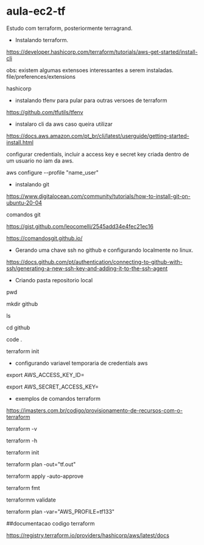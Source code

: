 # aula-ec2-tf

Estudo com terraform, posteriormente terragrand.

- Instalando terraform.

https://developer.hashicorp.com/terraform/tutorials/aws-get-started/install-cli

obs: existem algumas extensoes interessantes a serem instaladas.
file/preferences/extensions

hashicorp

- instalando tfenv para pular para outras versoes de terraform

https://github.com/tfutils/tfenv

- instalaro cli da aws caso queira utilizar

https://docs.aws.amazon.com/pt_br/cli/latest/userguide/getting-started-install.html

configurar credentials, incluir a access key e secret key criada dentro de um usuario no iam da aws.

aws configure --profile "name_user"

- instalando git

https://www.digitalocean.com/community/tutorials/how-to-install-git-on-ubuntu-20-04

comandos git

https://gist.github.com/leocomelli/2545add34e4fec21ec16

https://comandosgit.github.io/

- Gerando uma chave ssh no github e configurando localmente no linux.

https://docs.github.com/pt/authentication/connecting-to-github-with-ssh/generating-a-new-ssh-key-and-adding-it-to-the-ssh-agent

- Criando pasta repositorio local

pwd

mkdir github

ls

cd github

code .

terraform init

- configurando variavel temporaria de credentials aws

export AWS_ACCESS_KEY_ID=

export AWS_SECRET_ACCESS_KEY=









- exemplos de comandos terraform

https://imasters.com.br/codigo/provisionamento-de-recursos-com-o-terraform

terraform -v

terraform -h

terraform init

terraform plan -out="tf.out"

terraform apply -auto-approve 

terraform fmt

terraformm validate

terraform plan -var="AWS_PROFILE=tf133"

##documentacao codigo terraform

https://registry.terraform.io/providers/hashicorp/aws/latest/docs
